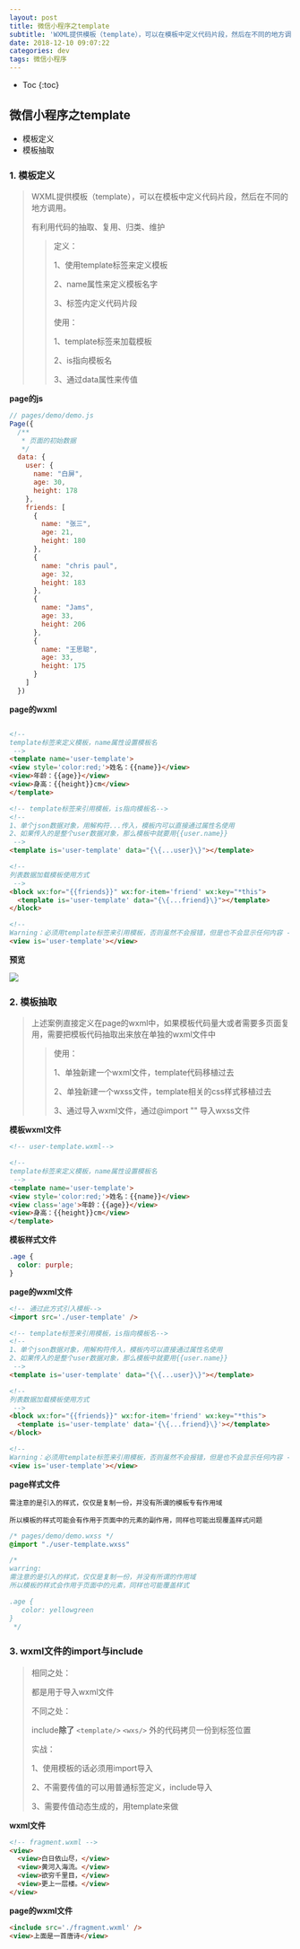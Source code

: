 ```yaml
---
layout: post
title: 微信小程序之template
subtitle: 'WXML提供模板（template），可以在模板中定义代码片段，然后在不同的地方调用'
date: 2018-12-10 09:07:22
categories: dev
tags: 微信小程序
---
```


* Toc
{:toc}

## 微信小程序之template
- 模板定义
- 模板抽取

### 1. 模板定义

> WXML提供模板（template），可以在模板中定义代码片段，然后在不同的地方调用。
>
> 有利用代码的抽取、复用、归类、维护
>
> > 定义：
> >
> > 1、使用template标签来定义模板
> >
> > 2、name属性来定义模板名字
> >
> > 3、标签内定义代码片段
> >
> > 使用：
> >
> > 1、template标签来加载模板
> >
> > 2、is指向模板名
> >
> > 3、通过data属性来传值

**page的js**

```js
// pages/demo/demo.js
Page({
  /**
   * 页面的初始数据
   */
  data: {
    user: {
      name: "白屏",
      age: 30,
      height: 178
    },
    friends: [
      {
        name: "张三",
        age: 21,
        height: 180
      },
      {
        name: "chris paul",
        age: 32,
        height: 183
      },
      {
        name: "Jams",
        age: 33,
        height: 206
      },
      {
        name: "王思聪",
        age: 33,
        height: 175
      }
    ]
  })
```

**page的wxml**

```html

<!-- 
template标签来定义模板，name属性设置模板名
 -->
<template name='user-template'>
<view style='color:red;'>姓名：{{name}}</view>
<view>年龄：{{age}}</view>
<view>身高：{{height}}cm</view>
</template>

<!-- template标签来引用模板，is指向模板名-->
<!-- 
1、单个json数据对象，用解构符...传入，模板内可以直接通过属性名使用
2、如果传入的是整个user数据对象，那么模板中就要用{{user.name}}
 -->
<template is='user-template' data="{\{...user}\}"></template>

<!-- 
列表数据加载模板使用方式
 -->
<block wx:for="{{friends}}" wx:for-item='friend' wx:key="*this">
  <template is='user-template' data="{\{...friend}\}"></template>
</block>

<!-- 
Warning：必须用template标签来引用模板，否则虽然不会报错，但是也不会显示任何内容 -->
<view is='user-template'></view>
```

**预览**

![](/assets/article/2018/12/template1.png)

### 2. 模板抽取

> 上述案例直接定义在page的wxml中，如果模板代码量大或者需要多页面复用，需要把模板代码抽取出来放在单独的wxml文件中
>
> > 使用：
> >
> > 1、单独新建一个wxml文件，template代码移植过去
> >
> > 2、单独新建一个wxss文件，template相关的css样式移植过去
> >
> > 3、通过<import src='' />导入wxml文件，通过@import "" 导入wxss文件



**模板wxml文件**

```html
<!-- user-template.wxml-->

<!-- 
template标签来定义模板，name属性设置模板名
 -->
<template name='user-template'>
<view style='color:red;'>姓名：{{name}}</view>
<view class='age'>年龄：{{age}}</view>
<view>身高：{{height}}cm</view>
</template>
```



**模板样式文件**

```css
.age {
  color: purple;
}
```



**page的wxml文件**

~~~html
<!-- 通过此方式引入模板-->
<import src='./user-template' />

<!-- template标签来引用模板，is指向模板名-->
<!-- 
1、单个json数据对象，用解构符传入，模板内可以直接通过属性名使用
2、如果传入的是整个user数据对象，那么模板中就要用{{user.name}}
 -->
<template is='user-template' data="{\{...user}\}"></template>

<!-- 
列表数据加载模板使用方式
 -->
<block wx:for="{{friends}}" wx:for-item='friend' wx:key="*this">
  <template is='user-template' data='{\{...friend}\}'></template>
</block>

<!-- 
Warning：必须用template标签来引用模板，否则虽然不会报错，但是也不会显示任何内容 -->
<view is='user-template'></view>
~~~



**page样式文件**

`需注意的是引入的样式，仅仅是复制一份，并没有所谓的模板专有作用域`

`所以模板的样式可能会有作用于页面中的元素的副作用，同样也可能出现覆盖样式问题`

```css
/* pages/demo/demo.wxss */
@import "./user-template.wxss"

/* 
warring: 
需注意的是引入的样式，仅仅是复制一份，并没有所谓的作用域
所以模板的样式会作用于页面中的元素，同样也可能覆盖样式

.age {
   color: yellowgreen
}
 */

```



### 3. wxml文件的import与include

> 相同之处：
>
> 都是用于导入wxml文件
>
>
>
> 不同之处：
>
> include**除了** `<template/>` `<wxs/>` 外的代码拷贝一份到标签位置
>
>
>
> 实战：
>
> 1、使用模板的话必须用import导入
>
> 2、不需要传值的可以用普通标签定义，include导入
>
> 3、需要传值动态生成的，用template来做



**wxml文件**

```html
<!-- fragment.wxml -->
<view>
  <view>白日依山尽，</view>
  <view>黄河入海流。</view>
  <view>欲穷千里目，</view>
  <view>更上一层楼。</view>
</view>
```



**page的wxml文件**

```html
<include src='./fragment.wxml' />
<view>上面是一首唐诗</view>
```